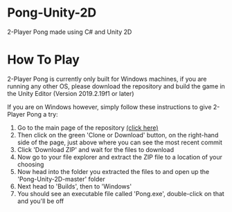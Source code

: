 # Pong-Unity-2D
2-Player Pong made using C# and Unity 2D

# How To Play
2-Player Pong is currently only built for Windows machines, if you are running any other OS, please download the repository and build the game in the Unity Editor (Version 2019.2.19f1 or later)

If you are on Windows however, simply follow these instructions to give 2-Player Pong a try:
  1. Go to the main page of the repository [(click here)](https://github.coventry.ac.uk/hortonr6/Pong-Unity-2D)
  2. Then click on the green 'Clone or Download' button, on the right-hand side of the page, just above where you can see the most recent commit
  3. Click 'Download ZIP' and wait for the files to download
  4. Now go to your file explorer and extract the ZIP file to a location of your choosing
  5. Now head into the folder you extracted the files to and open up the 'Pong-Unity-2D-master' folder
  6. Next head to 'Builds', then to 'Windows'
  7. You should see an executable file called 'Pong.exe', double-click on that and you'll be off
